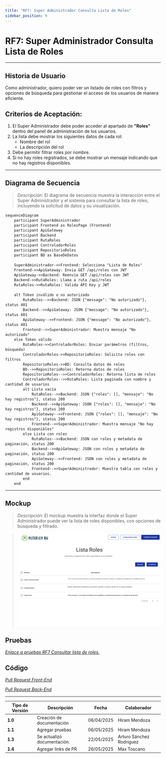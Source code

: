 ```yaml
---
title: "RF7: Super Administrador Consulta Lista de Roles"
sidebar_position: 9
---
```


# RF7: Super Administrador Consulta Lista de Roles

---

## Historia de Usuario

Como administrador, quiero poder ver un listado de roles con filtros y opciones de búsqueda para gestionar el acceso de los usuarios de manera eficiente.

## **Criterios de Aceptación:**

1. El Super Administrador debe poder acceder al apartado de **"Roles"** dentro del panel de administración de los usuarios.
2. La lista debe mostrar los siguientes datos de cada rol:
   - Nombre del rol
   - La descripción del rol
3. Debe permitir filtrar roles por nombre.
4. Si no hay roles registrados, se debe mostrar un mensaje indicando que no hay registros disponibles.

---

## **Diagrama de Secuencia**

> _Descripción_: El diagrama de secuencia muestra la interacción entre el Super Administrador y el sistema para consultar la lista de roles, incluyendo la solicitud de datos y su visualización.

```mermaid
sequenceDiagram
    participant SuperAdministrador
    participant Frontend as RolesPage (Frontend)
    participant ApiGateway
    participant Backend
    participant RutaRoles
    participant ControladorRoles
    participant RepositorioRoles
    participant BD as BaseDeDatos

    SuperAdministrador->>Frontend: Selecciona "Lista de Roles"
    Frontend->>ApiGateway: Envia GET /api/roles con JWT
    ApiGateway->>Backend: Reenvía GET /api/roles con JWT
    Backend->>RutaRoles: Llama a ruta /api/roles
    RutaRoles->>RutaRoles: Valida API Key y JWT

    alt Token inválido o no autorizado
        RutaRoles-->>Backend: JSON {"message": "No autorizado"}, status 401
        Backend-->>ApiGateway: JSON {"message": "No autorizado"}, status 401
        ApiGateway-->>Frontend: JSON {"message": "No autorizado"}, status 401
        Frontend-->>SuperAdministrador: Muestra mensaje "No autorizado"
    else Token válido
        RutaRoles->>ControladorRoles: Enviar parámetros (filtros, búsqueda)
        ControladorRoles->>RepositorioRoles: Solicita roles con filtros
        RepositorioRoles->>BD: Consulta datos de roles
        BD-->>RepositorioRoles: Retorna datos de roles
        RepositorioRoles-->>ControladorRoles: Retorna lista de roles
        ControladorRoles-->>RutaRoles: Lista paginada con nombre y cantidad de usuarios
        alt Lista vacía
            RutaRoles-->>Backend: JSON {"roles": [], "mensaje": "No hay registros"}, status 200
            Backend-->>ApiGateway: JSON {"roles": [], "mensaje": "No hay registros"}, status 200
            ApiGateway-->>Frontend: JSON {"roles": [], "mensaje": "No hay registros"}, status 200
            Frontend-->>SuperAdministrador: Muestra mensaje "No hay registros disponibles"
        else Lista con roles
            RutaRoles-->>Backend: JSON con roles y metadata de paginación, status 200
            Backend-->>ApiGateway: JSON con roles y metadata de paginación, status 200
            ApiGateway-->>Frontend: JSON con roles y metadata de paginación, status 200
            Frontend-->>SuperAdministrador: Muestra tabla con roles y cantidad de usuarios.
        end
    end
```

---

## **Mockup**

> _Descripción_: El mockup muestra la interfaz donde el Super Administrador puede ver la lista de roles disponibles, con opciones de búsqueda y filtrado.

> ![Interfaz de consultar lista de roles](imagenes/RF7ConsultaRoles.png)

## **Pruebas**

_<u>[Enlace a pruebas RF7 Consultar lista de roles.](https://docs.google.com/spreadsheets/d/1NLGwGrGA5PVOEzLaqxa8Ts1D_Ng3QzzqNKWJYUzxD-M/edit?pli=1&gid=1274458259#gid=1274458259)</u>_

## **Código**

_<u>[Pull Request Front-End](https://github.com/CodeAnd-Co/Frontend-Text-Lines/pull/10)</u>_

_<u>[Pull Request Back-End](https://github.com/CodeAnd-Co/Backend-textiles/pull/14)</u>_

---

| **Tipo de Versión** | **Descripción**             | **Fecha**  | **Colaborador**          |
| ------------------- | --------------------------- | ---------- | ------------------------ |
| **1.0**             | Creación de documentación   | 06/04/2025 | Hiram Mendoza            |
| **1.1**             | Agregar pruebas             | 06/05/2025 | Hiram Mendoza            |
| **1.3**             | Se actualizó documentación. | 22/05/2025 | Arturo Sánchez Rodríguez |
| **1.4**             | Agregar links de PR         | 26/05/2025 | Max Toscano              |

